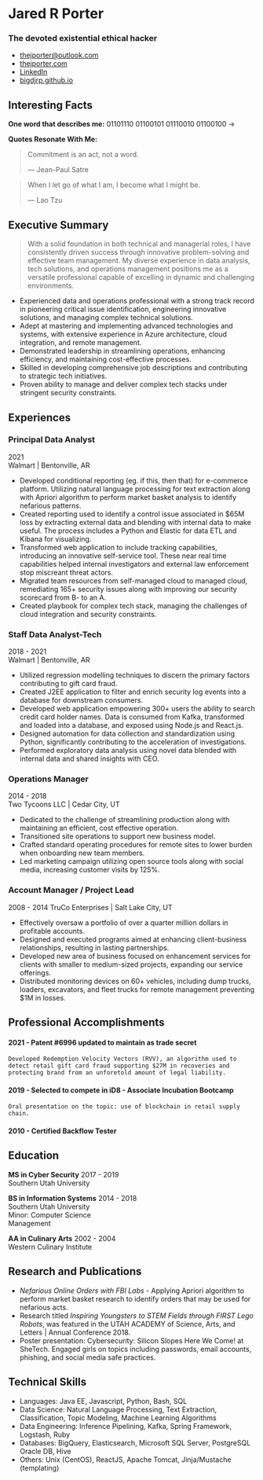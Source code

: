 # Jared R Porter

### The devoted existential ethical hacker

* <thejporter@outlook.com>
* [thejporter.com](https://thejporter.com)
* [LinkedIn](https://www.linkedin.com/in/the-jared-porter)
* [bigdjrp.github.io](https://bigdjrp.github.io)

## Interesting Facts

**One word that describes me:**
01101110 01100101 01110010 01100100 ->
<span style="float:right;padding:10px;color:#fffaff">n e r d</span>

**Quotes Resonate With Me:**

> Commitment is an act, not a word.
>
> — Jean-Paul Satre

> When I let go of what I am, I become what I might be.
>
> — Lao Tzu

## Executive Summary

> With a solid foundation in both technical and managerial roles, I have consistently
> driven success through innovative problem-solving and effective team management. My diverse
> experience in data analysis, tech solutions, and operations management positions
> me as a versatile professional capable of excelling in dynamic and challenging environments.

* Experienced data and operations professional with a strong track record in pioneering critical issue identification, engineering innovative solutions, and managing complex technical solutions.
* Adept at mastering and implementing advanced technologies and systems, with extensive experience in Azure architecture, cloud integration, and remote management.
* Demonstrated leadership in streamlining operations, enhancing efficiency, and maintaining cost-effective processes.
* Skilled in developing comprehensive job descriptions and contributing to strategic tech initiatives.
* Proven ability to manage and deliver complex tech stacks under stringent security constraints.


## Experiences

### Principal Data Analyst

2021  
Walmart | Bentonville, AR

* Developed conditional reporting (eg. if this, then that) for e-commerce platform. Utilizing natural language processing for text extraction along with Apriori algorithm to perform market basket analysis to identify nefarious patterns.
* Created reporting used to identify a control issue associated in $65M loss by extracting external data and blending with internal data to make useful. The process includes a Python and Elastic for data ETL and Kibana for visualizing.
* Transformed web application to include tracking capabilities, introducing an innovative self-service tool. These near real time capabilities helped internal investigators and external law enforcement stop miscreant threat actors.
* Migrated team resources from self-managed cloud to managed cloud, remediating 165+ security issues along with improving our security scorecard from B- to an A.
* Created playbook for complex tech stack, managing the challenges of cloud integration and security constraints.

### Staff Data Analyst-Tech

2018 - 2021  
Walmart | Bentonville, AR

* Utilized regression modelling techniques to discern the primary factors contributing to gift card fraud.
* Created J2EE application to filter and enrich security log events into a database for downstream consumers.
* Developed web application empowering 300+ users the ability to search credit card holder names. Data is consumed from Kafka, transformed and loaded into a database, and exposed using Node.js and React.js.
* Designed automation for data collection and standardization using Python, significantly contributing to the acceleration of investigations.
* Performed exploratory data analysis using novel data blended with internal data and shared insights with CEO.

### Operations Manager

2014 - 2018  
Two Tycoons LLC | Cedar City, UT

* Dedicated to the challenge of streamlining production along with maintaining an efficient, cost effective operation.
* Transitioned site operations to support new business model.
* Crafted standard operating procedures for remote sites to lower burden when onboarding new team members.
* Led marketing campaign utilizing open source tools along with social media, increasing customer visits by 125%.

### Account Manager / Project Lead

2008 - 2014
TruCo Enterprises | Salt Lake City, UT

* Effectively oversaw a portfolio of over a quarter million dollars in profitable accounts.
* Designed and executed programs aimed at enhancing client-business relationships, resulting in lasting partnerships.
* Developed new area of business focused on enhancement services for clients with smaller to medium-sized projects, expanding our service offerings.
* Distributed monitoring devices on 60+ vehicles, including dump trucks, loaders, excavators, and fleet trucks for remote management preventing $1M in losses.

## Professional Accomplishments

#### 2021 - Patent #6996 updated to maintain as trade secret

    Developed Redemption Velocity Vectors (RVV), an algorithm used to detect retail gift card fraud supporting $27M in recoveries and protecting brand from an unforetold amount of legal liability.

#### 2019 - Selected to compete in iD8 - Associate Incubation Bootcamp

    Oral presentation on the topic: use of blockchain in retail supply chain.

#### 2010 - Certified Backflow Tester

## Education

**MS in Cyber Security**
2017 - 2019  
Southern Utah University

**BS in Information Systems**
2014 - 2018  
Southern Utah University  
Minor: Computer Science  
Management

**AA in Culinary Arts**
2002 - 2004  
Western Culinary Institute

## Research and Publications

* *Nefarious Online Orders with FBI Labs* - Applying Apriori algorithm to perform market basket research to identify orders that may be used for nefarious acts.
* Research titled *Inspiring Youngsters to STEM Fields through FIRST Lego Robots*, was featured in the UTAH ACADEMY of Science, Arts, and Letters | Annual Conference 2018.
* Poster presentation: Cybersecurity: Silicon Slopes Here We Come! at SheTech. Engaged girls on topics including passwords, email accounts, phishing, and social media safe practices.

## Technical Skills

* Languages: Java EE, Javascript, Python, Bash, SQL
* Data Science: Natural Language Processing, Text Extraction, Classification, Topic Modeling, Machine Learning Algorithms
* Data Engineering: Inference Pipelining, Kafka, Spring Framework, Logstash, Ruby
* Databases: BigQuery, Elasticsearch, Microsoft SQL Server, PostgreSQL Oracle DB, Hive
* Others: Unix (CentOS), ReactJS, Apache Tomcat, Jinja/Mustache (templating)
